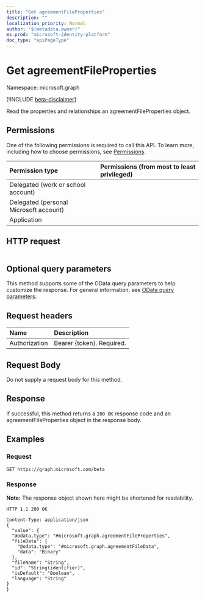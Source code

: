 ```yaml
---
title: "Get agreementFileProperties"
description: ""
localization_priority: Normal
author: "$(metadata.owner)"
ms.prod: "microsoft-identity-platform"
doc_type: "apiPageType"
---
```


# Get agreementFileProperties

Namespace: microsoft.graph

[!INCLUDE [beta-disclaimer](../../includes/beta-disclaimer.md)]

Read the properties and relationships an agreementFileProperties object.

## Permissions

One of the following permissions is required to call this API. To learn more, including how to choose permissions, see [Permissions](/graph/permissions-reference).

| Permission type                        | Permissions (from most to least privileged) |
| :------------------------------------- | :------------------------------------------ |
| Delegated (work or school account)     |                                             |
| Delegated (personal Microsoft account) |                                             |
| Application                            |                                             |

## HTTP request

<!-- {
  "blockType": "ignored"
}
-->

```http

```

## Optional query parameters

This method supports some of the OData query parameters to help customize the response. For general information, see [OData query parameters](/graph/query-parameters).

## Request headers

| Name          | Description               |
| :------------ | :------------------------ |
| Authorization | Bearer {token}. Required. |

## Request Body

<!-- Actions and Functions -->

<!-- CRUD Methods -->

Do not supply a request body for this method.

## Response

If successful, this method returns a `200 OK` response code and an agreementFileProperties object in the response body.

## Examples

### Request

<!-- {
  "blockType": "request",
  "name": "get_agreementfileproperties"
}
-->

```http
GET https://graph.microsoft.com/beta

```

### Response

**Note:** The response object shown here might be shortened for readability.

<!-- {
  "blockType": "response",
  "truncated": true,
  "@odata.type": "microsoft.azure.termsOfUse.agreementFileProperties"
}
-->

```http
HTTP 1.1 200 OK

Content-Type: application/json
{
  "value": {
  "@odata.type": "#microsoft.graph.agreementFileProperties",
  "fileData": {
    "@odata.type": "#microsoft.graph.agreementFileData",
    "data": "Binary"
  },
  "fileName": "String",
  "id": "String(identifier)",
  "isDefault": "Boolean",
  "language": "String"
}
}

```
